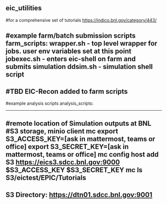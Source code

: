 eic_utilities
----------------------

#for a comprehensive set of tutorials
https://indico.bnl.gov/category/443/

#example farm/batch submission scripts
farm_scripts:
wrapper.sh - top level wrapper for jobs. user env variables set at this point
jobexec.sh - enters eic-shell on farm and submits simulation
ddsim.sh - simulation shell script
----------------------

#TBD EIC-Recon added to farm scripts
----------------------

#example analysis scripts
analysis_scripts:

----------------------

#remote location of Simulation outputs at BNL
#S3 storage, minio client mc
export S3_ACCESS_KEY=[ask in mattermost, teams or office]
export S3_SECRET_KEY=[ask in mattermost, teams or office]
mc config host add S3 https://eics3.sdcc.bnl.gov:9000 $S3_ACCESS_KEY $S3_SECRET_KEY
mc ls S3/eictest/EPIC/Tutorials
----------------------

S3 Directory:
https://dtn01.sdcc.bnl.gov:9001
----------------------